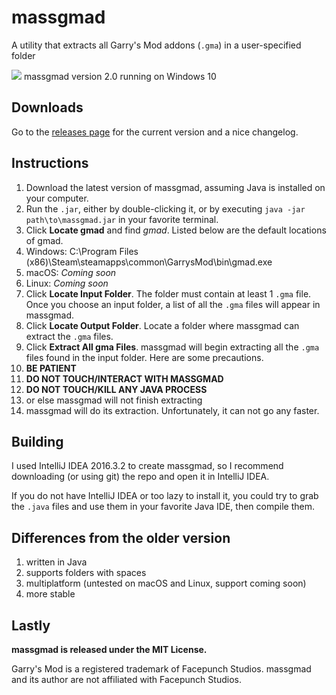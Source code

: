 # massgmad
A utility that extracts all Garry's Mod addons (`.gma`) in a user-specified folder

![](http://i.imgur.com/a4yGpM0.png)
massgmad version 2.0 running on Windows 10

## Downloads
Go to the [releases page](https://github.com/theawesomecoder61/massgmad/releases) for the current version and a nice changelog.

## Instructions
1. Download the latest version of massgmad, assuming Java is installed on your computer.
2. Run the `.jar`, either by double-clicking it, or by executing `java -jar path\to\massgmad.jar` in your favorite terminal.
3. Click **Locate gmad** and find *gmad*. Listed below are the default locations of gmad.
  1. Windows: C:\Program Files (x86)\Steam\steamapps\common\GarrysMod\bin\gmad.exe
  2. macOS: *Coming soon*
  3. Linux: *Coming soon*
4. Click **Locate Input Folder**. The folder must contain at least 1 `.gma` file. Once you choose an input folder, a list of all the `.gma` files will appear in massgmad.
5. Click **Locate Output Folder**. Locate a folder where massgmad can extract the `.gma` files.
6. Click **Extract All gma Files**. massgmad will begin extracting all the `.gma` files found in the input folder. Here are some precautions.
  1. **BE PATIENT**
  2. **DO NOT TOUCH/INTERACT WITH MASSGMAD**
  3. **DO NOT TOUCH/KILL ANY JAVA PROCESS**
  4. or else massgmad will not finish extracting
7. massgmad will do its extraction. Unfortunately, it can not go any faster. 

## Building
I used IntelliJ IDEA 2016.3.2 to create massgmad, so I recommend downloading (or using git) the repo and open it in IntelliJ IDEA.

If you do not have IntelliJ IDEA or too lazy to install it, you could try to grab the `.java` files and use them in your favorite Java IDE, then compile them.

## Differences from the older version
1. written in Java
2. supports folders with spaces
3. multiplatform (untested on macOS and Linux, support coming soon)
4. more stable

## Lastly
**massgmad is released under the MIT License.**

Garry's Mod is a registered trademark of Facepunch Studios. massgmad and its author are not affiliated with Facepunch Studios.
